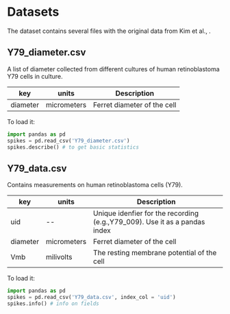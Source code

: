 # Datasets

The dataset contains several files with the original data from Kim et al., .


## Y79_diameter.csv

A list of diameter collected from different cultures of human retinoblastoma Y79 cells in culture.

| key         | units | Description |
|-------------|------- |------------ |
| diameter   | micrometers     | Ferret diameter of the cell                  |

To load it:
```python
import pandas as pd
spikes = pd.read_csv('Y79_diameter.csv')
spikes.describe() # to get basic statistics
```


## Y79_data.csv

Contains measurements on human retinoblastoma cells (Y79). 

| key        | units  | Description |
|------------|--------|------------ |
| uid        | --     | Unique idenfier for the recording (e.g.,Y79_009). Use it as a pandas index |
| diameter   | micrometers     | Ferret diameter of the cell                  |
| Vmb        | milivolts       | The resting membrane potential of the cell  |


To load it:
```python
import pandas as pd
spikes = pd.read_csv('Y79_data.csv', index_col = 'uid')
spikes.info() # info on fields
```
